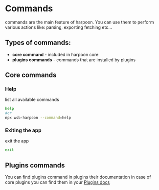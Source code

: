
# Commands
commands are the main feature of harpoon.
You can use them to perform various actions like: parsing, exporting fetching etc...

## Types of commands:
- **core command** - included in harpoon core
- **plugins commands** - commands that are installed by plugins




## Core commands

### Help
list all available commands
```bash
help
#or 
npx wsb-harpoon --command=help
```

### Exiting the app
exit the app
```bash
exit
```


## Plugins commands

You can find plugins command in plugins their documentation
in case of core plugins you can find them in your [Plugins docs](/wsb-harpoon/plugins)


